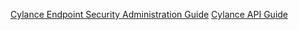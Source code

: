 [Cylance Endpoint Security Administration Guide](https://docs.blackberry.com/content/dam/docs-blackberry-com/release-pdfs/en/blackberry-ues/Cylance_Endpoint_Security_Administration_Guide.pdf)
[Cylance API Guide](https://docs.blackberry.com/en/unified-endpoint-security/blackberry-ues/Cylance-API-user-guide/Application_Management)
